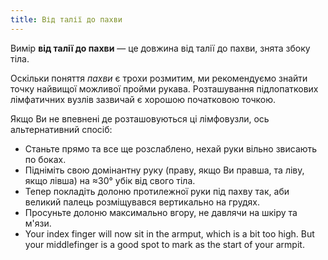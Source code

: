 ```yaml
---
title: Від талії до пахви
---
```


Вимір **від талії до пахви** — це довжина від талії до пахви, знята збоку тіла.

Оскільки поняття _пахви_ є трохи розмитим, ми рекомендуємо знайти точку найвищої можливої пройми рукава. Розташування підлопаткових лімфатичних вузлів зазвичай є хорошою початковою точкою.

Якщо Ви не впевнені де розташовуються ці лімфовузли, ось альтернативний спосіб:

- Станьте прямо та все ще розслаблено, нехай руки вільно звисають по боках.
- Підніміть свою домінантну руку (праву, якщо Ви правша, та ліву, якщо лівша) на ≈30° убік від свого тіла.
- Тепер покладіть долоню протилежної руки під пахву так, аби великий палець розміщувався вертикально на грудях.
- Просуньте долоню максимально вгору, не давлячи на шкіру та м'язи.
- Your index finger will now sit in the armput, which is a bit too high. But your middlefinger is a good spot to mark as the start of your armpit.



